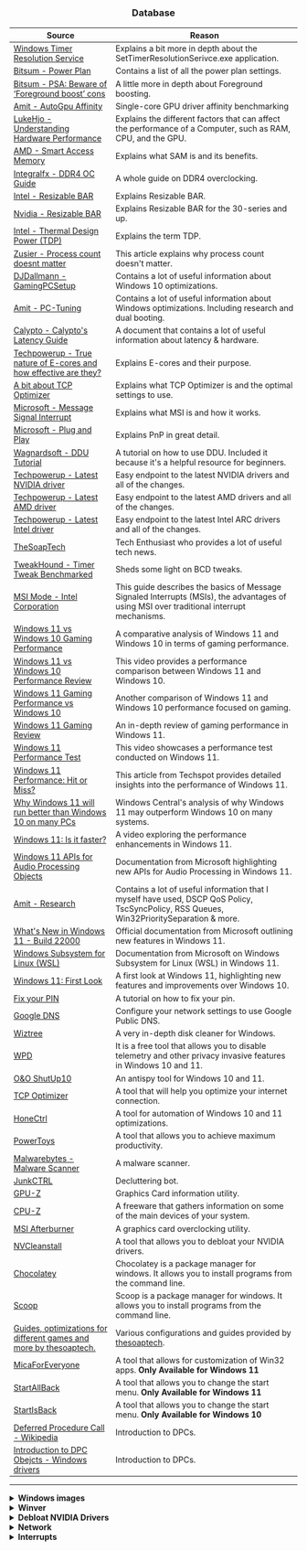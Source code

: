 ### <div align="center">Database</div>

| Source  | Reason |
| ------------- | ------------- |
| [Windows Timer Resolution Service](https://forums.guru3d.com/threads/windows-timer-resolution-tool-in-form-of-system-service.376458/)  | Explains a bit more in depth about the SetTimerResolutionSerivce.exe application. |
| [Bitsum - Power Plan](https://bitsum.com/known-windows-power-guids/)  | Contains a list of all the power plan settings. |
| [Bitsum - PSA: Beware of ‘Foreground boost’ cons](https://bitsum.com/tips-and-tweaks/psa-beware-of-foreground-boost-cons/)  | A little more in depth about Foreground boosting. |
| [Amit - AutoGpu Affinity](https://github.com/amitxv/AutoGpuAffinity)  | Single-core GPU driver affinity benchmarking |
| [LukeHjo - Understanding Hardware Performance](https://dev.lukehjo.tech/part-1-understanding-hardware-performance) | Explains the different factors that can affect the performance of a Computer, such as RAM, CPU, and the GPU. |
| [AMD - Smart Access Memory](https://www.amd.com/en/technologies/smart-access-memory) | Explains what SAM is and its benefits. |
| [Integralfx - DDR4 OC Guide](https://github.com/integralfx/MemTestHelper/blob/oc-guide/DDR4%20OC%20Guide.md) | A whole guide on DDR4 overclocking. |
| [Intel - Resizable BAR](https://www.intel.com/content/www/us/en/support/articles/000090831/graphics.html) | Explains Resizable BAR. |
| [Nvidia - Resizable BAR](https://www.nvidia.com/en-us/geforce/news/geforce-rtx-30-series-resizable-bar-support/) | Explains Resizable BAR for the 30-series and up. |
| [Intel - Thermal Design Power (TDP)](https://www.intel.com/content/www/us/en/support/articles/000055611/processors.html) | Explains the term TDP. |
| [Zusier - Process count doesnt matter](https://zusier.xyz/blog/posts/process-count-doesnt-matter/) | This article explains why process count doesn't matter. |
| [DJDallmann - GamingPCSetup](https://github.com/djdallmann/GamingPCSetup) | Contains a lot of useful information about Windows 10 optimizations. |
| [Amit - PC-Tuning](https://github.com/amitxv/PC-Tuning/tree/main) | Contains a lot of useful information about Windows optimizations. Including research and dual booting. |
| [Calypto - Calypto's Latency Guide](https://docs.google.com/document/d/1c2-lUJq74wuYK1WrA_bIvgb89dUN0sj8-hO3vqmrau4/edit) | A document that contains a lot of useful information about latency & hardware. |
| [Techpowerup - True nature of E-cores and how effective are they?](https://www.techpowerup.com/forums/threads/true-nature-of-e-cores-and-how-effective-are-they.298321/) | Explains E-cores and their purpose. |
| [A bit about TCP Optimizer](https://www.speedguide.net/faq/35-what-are-the-best-tcp-optimizer-settings-for-474) | Explains what TCP Optimizer is and the optimal settings to use. |
| [Microsoft - Message Signal Interrupt](https://learn.microsoft.com/en-us/windows-hardware/drivers/kernel/introduction-to-message-signaled-interrupts) | Explains what MSI is and how it works. |
| [Microsoft - Plug and Play](https://learn.microsoft.com/en-us/windows-hardware/drivers/kernel/introduction-to-plug-and-play) | Explains PnP in great detail. |
| [Wagnardsoft - DDU Tutorial](https://www.wagnardsoft.com/content/DDU-Guide-Tutorial) | A tutorial on how to use DDU. Included it because it's a helpful resource for beginners. |
|[Techpowerup - Latest NVIDIA driver](https://www.techpowerup.com/download/nvidia-geforce-graphics-drivers/#history)| Easy endpoint to the latest NVIDIA drivers and all of the changes. |
|[Techpowerup - Latest AMD driver](https://www.techpowerup.com/download/amd-radeon-graphics-drivers/)| Easy endpoint to the latest AMD drivers and all of the changes. |
|[Techpowerup - Latest Intel driver](https://www.techpowerup.com/download/intel-arc-graphics-drivers/)| Easy endpoint to the latest Intel ARC drivers and all of the changes. |
| [TheSoapTech](https://www.tiktok.com/@thesoaptech) | Tech Enthusiast who provides a lot of useful tech news. |
| [TweakHound - Timer Tweak Benchmarked](https://www.tweakhound.com/2014/01/30/timer-tweaks-benchmarked/) | Sheds some light on BCD tweaks. |
| [MSI Mode - Intel Corporation](https://www.kernel.org/doc/html/latest/PCI/msi-howto.html) | This guide describes the basics of Message Signaled Interrupts (MSIs), the advantages of using MSI over traditional interrupt mechanisms. |
| [Windows 11 vs Windows 10 Gaming Performance](https://www.youtube.com/watch?v=L9J9I1pCBtw) | A comparative analysis of Windows 11 and Windows 10 in terms of gaming performance. |
| [Windows 11 vs Windows 10 Performance Review](https://www.youtube.com/watch?v=XBFTSej-yIs) | This video provides a performance comparison between Windows 11 and Windows 10. |
| [Windows 11 Gaming Performance vs Windows 10](https://www.youtube.com/watch?v=av7D5YPpbow) | Another comparison of Windows 11 and Windows 10 performance focused on gaming. |
| [Windows 11 Gaming Review](https://www.youtube.com/watch?v=5DnCPRaABnc) | An in-depth review of gaming performance in Windows 11. |
| [Windows 11 Performance Test](https://www.youtube.com/watch?v=oWNHU3JuqeU) | This video showcases a performance test conducted on Windows 11. |
| [Windows 11 Performance: Hit or Miss?](https://www.techspot.com/article/2349-windows-11-performance/) | This article from Techspot provides detailed insights into the performance of Windows 11. |
| [Why Windows 11 will run better than Windows 10 on many PCs](https://www.windowscentral.com/why-windows-11-will-run-better-windows-10-many-pcs) | Windows Central's analysis of why Windows 11 may outperform Windows 10 on many systems. |
| [Windows 11: Is it faster?](https://www.youtube.com/watch?v=YtML5uOGdXY) | A video exploring the performance enhancements in Windows 11. |
| [Windows 11 APIs for Audio Processing Objects](https://learn.microsoft.com/en-us/windows-hardware/drivers/audio/windows-11-apis-for-audio-processing-objects) | Documentation from Microsoft highlighting new APIs for Audio Processing in Windows 11. |
| [Amit - Research](https://github.com/amitxv/PC-Tuning/blob/main/docs/research.md)  | Contains a lot of useful information that I myself have used, DSCP QoS Policy, TscSyncPolicy, RSS Queues, Win32PrioritySeparation & more. |
| [What's New in Windows 11 - Build 22000](https://learn.microsoft.com/en-us/windows/apps/whats-new/windows-11-build-22000) | Official documentation from Microsoft outlining new features in Windows 11. |
| [Windows Subsystem for Linux (WSL)](https://learn.microsoft.com/en-us/windows/wsl/) | Documentation from Microsoft on Windows Subsystem for Linux (WSL) in Windows 11. |
| [Windows 11: First Look](https://www.youtube.com/watch?v=kC3eWRPzeWw) | A first look at Windows 11, highlighting new features and improvements over Windows 10. |
| [Fix your PIN](https://www.kapilarya.com/fix-pin-not-working-in-windows-10) | A tutorial on how to fix your pin. |
| [Google DNS](https://developers.google.com/speed/public-dns/docs/using)| Configure your network settings to use Google Public DNS. |
| [Wiztree](https://www.diskanalyzer.com/) | A very in-depth disk cleaner for Windows. |
| [WPD](https://wpd.app/) | It is a free tool that allows you to disable telemetry and other privacy invasive features in Windows 10 and 11.  |
| [O&O ShutUp10](https://www.oo-software.com/en/shutup10/update) | An antispy tool for Windows 10 and 11. |
| [TCP Optimizer](https://www.speedguide.net/downloads.php) | A tool that will help you optimize your internet connection. |
| [HoneCtrl](https://github.com/auraside/HoneCtrl/releases/tag/2.7) | A tool for automation of Windows 10 and 11 optimizations. |
| [PowerToys](https://github.com/Microsoft/PowerToys) | A tool that allows you to achieve maximum productivity. |
| [Malwarebytes - Malware Scanner](https://www.malwarebytes.com/solutions/malware-scanner) | A malware scanner. |
| [JunkCTRL](https://github.com/builtbybel/JunkCtrl) | Decluttering bot. |
| [GPU-Z](https://www.techpowerup.com/download/techpowerup-gpu-z/) | Graphics Card information utility. |
| [CPU-Z](https://www.cpuid.com/softwares/cpu-z.html) | A freeware that gathers information on some of the main devices of your system. |
| [MSI Afterburner](https://www.msi.com/Landing/afterburner/graphics-cards) | A graphics card overclocking utility. |
| [NVCleanstall](https://www.techpowerup.com/nvcleanstall/) | A tool that allows you to debloat your NVIDIA drivers. |
| [Chocolatey](https://chocolatey.org/install) | Chocolatey is a package manager for windows. It allows you to install programs from the command line. |
| [Scoop](https://scoop.sh) | Scoop is a package manager for windows. It allows you to install programs from the command line. |
| [Guides, optimizations for different games and more by thesoaptech.](https://drive.google.com/drive/folders/1u4NslwJn89M1Qx5V2ue5ncELKDcAbHv2?usp=drive_link) | Various configurations and guides provided by [thesoaptech](https://linktr.ee/thesoaptech). |
| [MicaForEveryone](https://github.com/MicaForEveryone/MicaForEveryone) | A tool that allows for customization of Win32 apps. **Only Available for Windows 11** |
| [StartAllBack](https://www.startallback.com/) | A tool that allows you to change the start menu. **Only Available for Windows 11** |
| [StartIsBack](https://startisback.com/) | A tool that allows you to change the start menu. **Only Available for Windows 10** |
| [Deferred Procedure Call - Wikipedia](https://en.wikipedia.org/wiki/Deferred_Procedure_Call) | Introduction to DPCs. |
| [Introduction to DPC Obejcts - Windows drivers](https://learn.microsoft.com/en-us/windows-hardware/drivers/kernel/introduction-to-dpc-objects) | Introduction to DPCs. |


---

<details>

**<summary>Windows images</summary>**

- **[Windows 10 image](https://www.microsoft.com/en-us/software-download/windows10ISO)**

- **[Windows 11 image](https://www.microsoft.com/en-us/software-download/windows11)**

</details>

<details>

**<summary>Winver</summary>**
WIN + R and type `winver` and press enter. This will open a window that shows you your current Windows version.

<p>
 <img src="/assets/Windows/winver.png" alt="winver" /></a>
</p>

</details>

<details>

**<summary>Debloat NVIDIA Drivers</summary>**

-  Download **[DDU](https://www.guru3d.com/files-details/display-driver-uninstaller-download.html)**.

-  Download **[NVCleanstall](https://www.techpowerup.com/nvcleanstall/)**.

-  Boot into safe mode.

- Run DDU and uninstall the drivers.

- **Reboot.**

- Run NVCleanStall and build the driver using these settings or do it yourself **[Amitxv - Configure NVIDIA](https://github.com/amitxv/PC-Tuning/blob/516ad5a2b956a70cc22b0b4da15e5c599cb034f2/docs/configure-nvidia.md)**.

<p>
	<img src="/assets/Configurations/nvcleanstall_guide.png" alt="NVCleanstall" /></a>
</p>

- Install the drivers from the package that NVCleanstall or you created.

- **Reboot.**

</details>

<details>

**<summary>Network</summary>**

#### **Cloudflare IPv4 DNS Servers**

1.1.1.1 and 1.0.0.1

#### **Cloudflare IPv6 DNS Servers**

2606:4700:4700::1111 and 2606:4700:4700::1001

#### **Google IPv4 DNS Servers**

 8.8.8.8 and 8.8.4.4
 
#### **Google IPv6 DNS Servers**

2001:4860:4860::8888 and 2001:4860:4860::8844

#### **Quad9 IPv4 DNS Servers**

9.9.9.9 and 149.112.112.112

#### **Quad9 IPv6 DNS Servers**

2620:fe::fe and 2620:fe::9

#### **Good to know IPConfig commands**

`ipconfig /flushdns` - Flushes the DNS cache.

`ipconfig /Displaydns` - Shows information about your current DNS server.

`ipconfig /Registerdns` - Initiates manual dynamic registration for the DNS names and IP addresses that are configured at a computer.

`ipconfig /release` - Releases the IPv4 address that you are currently using.

`ipconfig /release6` - Releases the IPv6 address that you are currently using.

`ipconfig /renew` - Renews an IPv4 address on your device.

`ipconfig /renew6` - Renews an IPv6 address on your device.

`ipconfig /all` - Displays all the information about all your current network adapters.

`ipconfig /?` - Help for IPConfig.

#### **Generally good to know commands**

`netsh => /?` -  A powerful command for configuring network adapters.

`netstat` - Displaying Network Statistics.

`net` - View different parts of your network.

`nslookup` - Useful for diagnosing DNS name resolution problems.

`hostname` -  Identify your current hostname.

`arp` - Modify & Display the Address Resolution Protocol cache.

`getmac` - Displays your current MAC address.

`systeminfo` - Information about your device.

`pathping` - Combines Ping & Tracert.

`tracert` - Trace packets to a destination.


#### **Bandwidth Measurement**

**Mb** - Megabit

**MB** - Megabyte

**Mbps** - Megabit per second.

**MBps** - Megabyte per second.

**b** - bit

**B** - byte

</details>

<details>

**<summary>Interrupts</summary>**

Interrupts are fundamental to how a computer system operates and responds to both internal and external events. They allow a computer to efficiently handle asynchronous tasks and events.

### 1. **Hardware Interrupts (IRQs)**

- **Definition**: Generated by hardware devices like keyboards, mice or network cards. They signal to the CPU that a device requires its attention.
    
- **Use Cases**:
    - Key presses or mouse movements.
    - A packet of data has arrived on a network interface.
    - A disk read or write operation has completed.
    
- **Handling**: When a hardware interrupt occurs, the CPU stops its current task, saves its state, and executes a piece of code (Interrupt Service Routine or ISR) specific to the device that generated the interrupt.

### 2. **Software Interrupts**

- **Definition**: Generated by software running on the system, typically to request services from the operating system. 
    
- **Use Cases**:
    - An application wants to read a file from disk or send data over the network (system calls).
    - A program encounters an error and raises an exception.

- **Handling**: Similar to hardware interrupts, the CPU stops its current activity to handle the software interrupt. The difference is in the origin (software instead of hardware).

### 3. **Inter-Processor Interrupts (IPIs)**

- **Definition**: In multi-core or systems, one processor might need to notify another processor of an event.
    
- **Use Cases**:
    - Cache synchronization between cores.
    - Notifying other cores about task scheduling or priority changes.

- **Handling**: The receiving processor handles the IPI like any other interrupt, pausing its current task to deal with the IPI request.

### 4. **Exceptions**

- **Definition**: Exceptions are unplanned interrupts that occur when a program does something unexpected or illegal, such as dividing by zero or accessing invalid memory.

- **Use Cases**:    
    - Illegal operations like division by zero.
    - Access violations, such as dereferencing a null pointer.

- **Handling**: When an exception occurs, the system often transfers control to an exception handler. Depending on the severity and configuration, the handler might correct the problem, terminate the program, or notify the user.
    
### 5. **Deferred Procedure Calls (DPCs)**

- **Definition**: DPCs are a mechanism in Windows for handling deferred work that arises from hardware interrupts. Present in Windows NT.
    
- **Use Cases**:
    - A network card has received data. The ISR handles the immediate task of acknowledging receipt, but the processing of the data (e.g., passing it up the network stack) is deferred to a DPC to ensure the ISR completes quickly.

- **Handling**: After an ISR schedules a DPC, the DPC runs at a lower priority than the ISR, ensuring that it doesn't block other critical tasks but still gets processed relatively quickly.
    
### Significance of Interrupts

Interrupts allow computers to appear to multitask, handling many operations and devices simultaneously. Without interrupts, a computer would have to continuously poll devices to check their status, a highly inefficient process.

High interrupt rates can lead to system performance issues, especially if the system spends a significant time handling interrupts and less time executing regular tasks. This is why understanding and optimizing interrupt handling, especially in performance-critical applications, is important.

</details>
